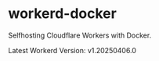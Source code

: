 # workerd-docker 
Selfhosting Cloudflare Workers with Docker.

Latest Workerd Version: v1.20250406.0